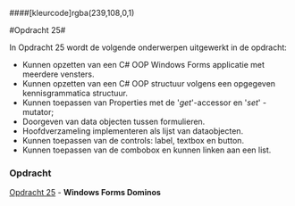 ####[kleurcode]rgba(239,108,0,1)

#Opdracht 25#

In Opdracht 25 wordt de volgende onderwerpen uitgewerkt in de opdracht:


- Kunnen opzetten van een C# OOP Windows Forms applicatie met meerdere vensters.
- Kunnen opzetten van een C# OOP structuur volgens een opgegeven kennisgrammatica structuur.
- Kunnen toepassen van Properties met de '*get*'-accessor en '*set*' - mutator;
- Doorgeven van data objecten tussen formulieren.
- Hoofdverzameling implementeren als lijst van dataobjecten.
- Kunnen toepassen van de controls: label, textbox en button.
- Kunnen toepassen van de combobox en kunnen linken aan een list.


### Opdracht

[Opdracht 25](https://elo.kw1c.nl/CMS/Studie/811%20ICT-Academie/811%20VakkenInhoud/%5BB.07%20CSh%5D%20C%20Sharp/25187%20%C2%A0%20Applicatie-%20en%20mediaontwikkelaar/Periode%2008/Productie/02.%20Opdrachten/25_WinFormsDominos.xlsx) - **Windows Forms Dominos**
